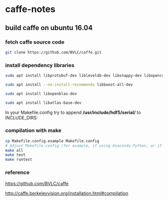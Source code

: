 # caffe-notes

## build caffe on ubuntu 16.04

### fetch caffe source code

```bash
git clone https://github.com/BVLC/caffe.git
```

### install dependency libraries

```bash
sudo apt install libprotobuf-dev libleveldb-dev libsnappy-dev libopencv-dev libhdf5-serial-dev protobuf-compiler

sudo apt install --no-install-recommends libboost-all-dev

sudo apt install libopenblas-dev

sudo apt install libatlas-base-dev
```

In your Makefile.config try to append **/usr/include/hdf5/serial/** to INCLUDE_DIRS:

### compilation with make

```bash
cp Makefile.config.example Makefile.config
# Adjust Makefile.config (for example, if using Anaconda Python, or if cuDNN is desired)
make all
make test
make runtest
```

### reference

https://github.com/BVLC/caffe

http://caffe.berkeleyvision.org/installation.html#compilation
